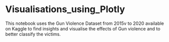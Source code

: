 # Visualisations_using_Plotly
This notebook uses the Gun Violence Dataset from 2015v to 2020 available on Kaggle to find insights and visualise the effects of Gun violence and to better classify the victims. 
